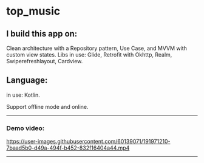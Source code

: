 # top_music

## I build this app on: ##
Clean architecture with a Repository pattern, Use Case, and MVVM with custom view states. Libs in use: Glide, Retrofit with Okhttp, Realm, Swiperefreshlayout, Cardview. 

## Language: ## 
in use: Kotlin.

Support offline mode and online.

---
### Demo video:
https://user-images.githubusercontent.com/60139071/191971210-7baad5b0-d49a-494f-b452-832f16404a44.mp4

---
